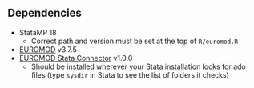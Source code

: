 ## Dependencies

- StataMP 18
  - Correct path and version must be set at the top of `R/euromod.R`
- [EUROMOD](https://euromod-web.jrc.ec.europa.eu/download-euromod) v3.7.5
- [EUROMOD Stata Connector](https://euromod-web.jrc.ec.europa.eu/download-euromod) v1.0.0
  - Should be installed wherever your Stata installation looks for ado files (type `sysdir` in Stata to see the list of folders it checks)
